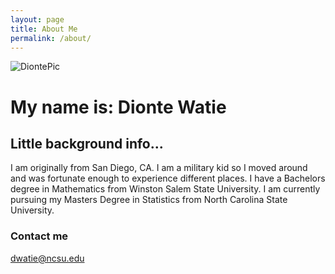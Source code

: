 ```yaml
---
layout: page
title: About Me
permalink: /about/
---
```

![DiontePic](https://user-images.githubusercontent.com/84879355/119750313-09c8de00-be67-11eb-92a6-fb792e1b311c.jpg)

# My name is: Dionte Watie
## Little background info...  
I am originally from San Diego, CA. I am a military kid so I moved around and was fortunate enough to experience different places. I have a Bachelors degree in Mathematics from Winston Salem State University. I am currently pursuing my Masters Degree in Statistics from North Carolina State University.  


### Contact me

[dwatie@ncsu.edu](mailto:dwatie@ncsu.edu)
